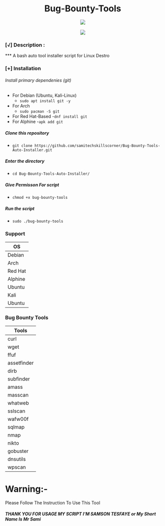 <h1 align="center"> Bug-Bounty-Tools</h1>

<p align="center">
   <img src="image/1.png">
   <br>
   <br>
       <img src="image/2.png">
</p>

###  [√] Description :

*** A bash auto tool installer script for Linux Destro
###  [+] Installation

###### Install primary dependenies (git)
 - For Debian (Ubuntu, Kali-Linux)
    - ```sudo apt install git -y```
 - For Arch 
    - ```sudo pacman -S git ```
 - For Red Hat-Based
     -```dnf install git```
 - For Alphine
    -```apk add git```
##### Clone this repository
   - ```git clone https://github.com/samitechskillscorner/Bug-Bounty-Tools-Auto-Installer.git```
  
##### Enter the directory   
   - ```cd Bug-Bounty-Tools-Auto-Installer/```
 
 ##### Give Permisson For script  
   - ```chmod +x bug-bounty-tools```

##### Run the script
 - ```sudo ./bug-bounty-tools```

 ### Support

 OS         | 
------------|
Debian      |
Arch        |
Red Hat     |
Alphine     |
Ubuntu      |
Kali        |
Ubuntu      |


### Bug Bounty Tools

Tools        |
-------------|
curl         |
wget         |
ffuf         |
assetfinder  |
dirb         |
subfinder    |
amass        |
masscan      |
whatweb      |
sslscan      |
wafw00f      |
sqlmap       |
nmap         |
nikto        |
gobuster     |
dnsutils     |
wpscan       |




#### <h1>Warning:-</h1> Please Follow The Instruction To Use This Tool


##### THANK YOU FOR USAGE MY SCRIPT I'M SAMSON TESFAYE or My Short Name Is Mr Sami


